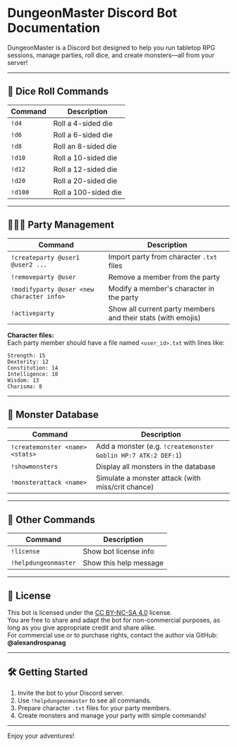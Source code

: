 # DungeonMaster Discord Bot Documentation

DungeonMaster is a Discord bot designed to help you run tabletop RPG sessions, manage parties, roll dice, and create monsters—all from your server!

---

## 🎲 Dice Roll Commands

| Command      | Description                |
|--------------|---------------------------|
| `!d4`        | Roll a 4-sided die        |
| `!d6`        | Roll a 6-sided die        |
| `!d8`        | Roll an 8-sided die       |
| `!d10`       | Roll a 10-sided die       |
| `!d12`       | Roll a 12-sided die       |
| `!d20`       | Roll a 20-sided die       |
| `!d100`      | Roll a 100-sided die      |

---

## 🧑‍🤝‍🧑 Party Management

| Command                                              | Description                                               |
|------------------------------------------------------|-----------------------------------------------------------|
| `!createparty @user1 @user2 ...`                     | Import party from character `.txt` files                  |
| `!removeparty @user`                                 | Remove a member from the party                            |
| `!modifyparty @user <new character info>`            | Modify a member's character in the party                  |
| `!activeparty`                                       | Show all current party members and their stats (with emojis) |

**Character files:**  
Each party member should have a file named `<user_id>.txt` with lines like:  
```
Strength: 15
Dexterity: 12
Constitution: 14
Intelligence: 10
Wisdom: 13
Charisma: 8
```

---

## 👹 Monster Database

| Command                                              | Description                                               |
|------------------------------------------------------|-----------------------------------------------------------|
| `!createmonster <name> <stats>`                      | Add a monster (e.g. `!createmonster Goblin HP:7 ATK:2 DEF:1`) |
| `!showmonsters`                                      | Display all monsters in the database                      |
| `!monsterattack <name>`                              | Simulate a monster attack (with miss/crit chance)         |

---

## 📜 Other Commands

| Command                | Description                                  |
|------------------------|----------------------------------------------|
| `!license`             | Show bot license info                        |
| `!helpdungeonmaster`   | Show this help message                       |

---

## 📝 License

This bot is licensed under the [CC BY-NC-SA 4.0](https://creativecommons.org/licenses/by-nc-sa/4.0/) license.  
You are free to share and adapt the bot for non-commercial purposes, as long as you give appropriate credit and share alike.  
For commercial use or to purchase rights, contact the author via GitHub: **@alexandrospanag**

---

## 🛠️ Getting Started

1. Invite the bot to your Discord server.
2. Use `!helpdungeonmaster` to see all commands.
3. Prepare character `.txt` files for your party members.
4. Create monsters and manage your party with simple commands!

---

Enjoy your adventures!
